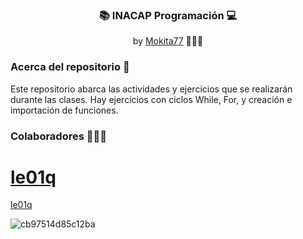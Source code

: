 <div align="center">
  <h3> 📚 INACAP Programación 💻 </h3>
  by <a href="https://github.com/Mokita77">Mokita77</a> 👩🏻‍💻
</div>

### Acerca del repositorio 👀
Este repositorio abarca las actividades y ejercicios que se realizarán durante las clases.
Hay ejercicios con ciclos While, For, y creación e importación de funciones.

### Colaboradores 👨🏻‍💻

[le01q](https://github.com/le01q)
=======
[le01q](https://github.com/le01q) 

![cb97514d85c12ba](https://user-images.githubusercontent.com/89460645/170884328-31b79faa-f3c5-4cc8-928e-a62758b58056.gif)



